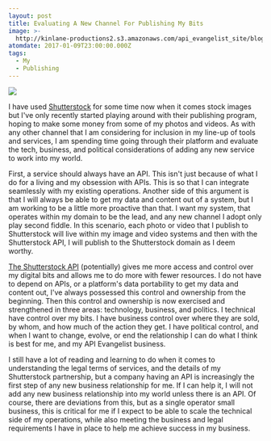 ```yaml
---
layout: post
title: Evaluating A New Channel For Publishing My Bits
image: >-
  http://kinlane-productions2.s3.amazonaws.com/api_evangelist_site/blog/shutterstock_developers_home.png
atomdate: 2017-01-09T23:00:00.000Z
tags:
  - My
  - Publishing
---
```

[![](http://kinlane-productions2.s3.amazonaws.com/api_evangelist_site/blog/shutterstock_developers_home.png)](https://developers.shutterstock.com/)

I have used [Shutterstock](https://www.shutterstock.com/home) for some time now when it comes stock images but I've only recently started playing around with their publishing program, hoping to make some money from some of my photos and videos. As with any other channel that I am considering for inclusion in my line-up of tools and services, I am spending time going through their platform and evaluate the tech, business, and political considerations of adding any new service to work into my world. 

First, a service should always have an API. This isn't just because of what I do for a living and my obsession with APIs. This is so that I can integrate seamlessly with my existing operations. Another side of this argument is that I will always be able to get my data and content out of a system, but I am working to be a little more proactive than that. I want my system, that operates within my domain to be the lead, and any new channel I adopt only play second fiddle. In this scenario, each photo or video that I publish to Shutterstock will live within my image and video systems and then with the Shutterstock API, I will publish to the Shutterstock domain as I deem worthy. 

[The Shutterstock API](https://developers.shutterstock.com/) (potentially) gives me more access and control over my digital bits and allows me to do more with fewer resources. I do not have to depend on APIs, or a platform's data portability to get my data and content out, I've always possessed this control and ownership from the beginning. Then this control and ownership is now exercised and strengthened in three areas: technology, business, and politics. I technical have control over my bits. I have business control over where they are sold, by whom, and how much of the action they get. I have political control, and when I want to change, evolve, or end the relationship I can do what I think is best for me, and my API Evangelist business. 

I still have a lot of reading and learning to do when it comes to understanding the legal terms of services, and the details of my Shutterstock partnership, but a company having an API is increasingly the first step of any new business relationship for me. If I can help it, I will not add any new business relationship into my world unless there is an API. Of course, there are deviations from this, but as a single operator small business, this is critical for me if I expect to be able to scale the technical side of my operations, while also meeting the business and legal requirements I have in place to help me achieve success in my business.